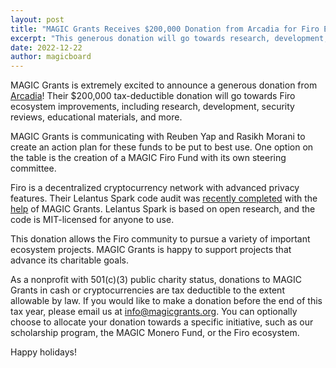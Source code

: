 ```yaml
---
layout: post
title: "MAGIC Grants Receives $200,000 Donation from Arcadia for Firo Ecosystem"
excerpt: "This generous donation will go towards research, development, security reviews, and more in the Firo ecosystem"
date: 2022-12-22
author: magicboard
---
```


MAGIC Grants is extremely excited to announce a generous donation from [Arcadia](https://www.arcadiamgroup.com/)! Their $200,000 tax-deductible donation will go towards Firo ecosystem improvements, including research, development, security reviews, educational materials, and more.

MAGIC Grants is communicating with Reuben Yap and Rasikh Morani to create an action plan for these funds to be put to best use. One option on the table is the creation of a MAGIC Firo Fund with its own steering committee.

Firo is a decentralized cryptocurrency network with advanced privacy features. Their Lelantus Spark code audit was [recently completed](https://firo.org/2022/12/20/lelantus-spark-code-audit-completed.html) with the [help](https://magicgrants.org/MAGIC-Grants-Saves-Firo-Community-8000-Lelantus-Spark-Audit/) of MAGIC Grants. Lelantus Spark is based on open research, and the code is MIT-licensed for anyone to use.

This donation allows the Firo community to pursue a variety of important ecosystem projects. MAGIC Grants is happy to support projects that advance its charitable goals.

As a nonprofit with 501(c)(3) public charity status, donations to MAGIC Grants in cash or cryptocurrencies are tax deductible to the extent allowable by law. If you would like to make a donation before the end of this tax year, please email us at [info@magicgrants.org](mailto:info@magicgrants.org). You can optionally choose to allocate your donation towards a specific initiative, such as our scholarship program, the MAGIC Monero Fund, or the Firo ecosystem.

Happy holidays!
